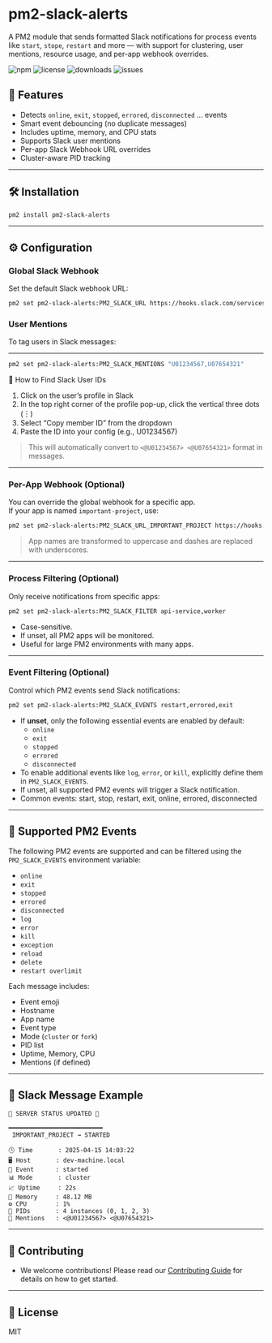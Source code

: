 # pm2-slack-alerts

A PM2 module that sends formatted Slack notifications for process events like `start`, `stope`, `restart` and more — with support for clustering, user mentions, resource usage, and per-app webhook overrides.

![npm](https://img.shields.io/npm/v/pm2-slack-alerts)
![license](https://img.shields.io/npm/l/pm2-slack-alerts)
![downloads](https://img.shields.io/npm/dm/pm2-slack-alerts)
![issues](https://img.shields.io/github/issues/mogretici/pm2-slack-alerts)

## 🚀 Features

- Detects `online`, `exit`, `stopped`, `errored`, `disconnected` ... events
- Smart event debouncing (no duplicate messages)
- Includes uptime, memory, and CPU stats
- Supports Slack user mentions
- Per-app Slack Webhook URL overrides
- Cluster-aware PID tracking

---

## 🛠 Installation

```bash
pm2 install pm2-slack-alerts
```

---

## ⚙️ Configuration

### Global Slack Webhook

Set the default Slack webhook URL:

```bash
pm2 set pm2-slack-alerts:PM2_SLACK_URL https://hooks.slack.com/services/XXXXX/YYYYY/ZZZZZ
```

### User Mentions

To tag users in Slack messages:

---
```bash
pm2 set pm2-slack-alerts:PM2_SLACK_MENTIONS "U01234567,U07654321"
```
🔎 How to Find Slack User IDs
1.	Click on the user’s profile in Slack
2.	In the top right corner of the profile pop-up, click the vertical three dots (︙)
3.	Select “Copy member ID” from the dropdown
4.	Paste the ID into your config (e.g., U01234567)

> This will automatically convert to `<@U01234567> <@U07654321>` format in messages.
---


### Per-App Webhook (Optional)

You can override the global webhook for a specific app.  
If your app is named `important-project`, use:

```bash
pm2 set pm2-slack-alerts:PM2_SLACK_URL_IMPORTANT_PROJECT https://hooks.slack.com/services/XXXXX/YYYYY/ZZZZZ
```

> App names are transformed to uppercase and dashes are replaced with underscores.

---

### Process Filtering (Optional)
Only receive notifications from specific apps:

```bash
pm2 set pm2-slack-alerts:PM2_SLACK_FILTER api-service,worker
```
-	Case-sensitive.
-	If unset, all PM2 apps will be monitored.
-	Useful for large PM2 environments with many apps.

---

### Event Filtering (Optional)

Control which PM2 events send Slack notifications:

```bash
pm2 set pm2-slack-alerts:PM2_SLACK_EVENTS restart,errored,exit
```

- If **unset**, only the following essential events are enabled by default:
    - `online`
    - `exit`
    - `stopped`
    - `errored`
    - `disconnected`
- To enable additional events like `log`, `error`, or `kill`, explicitly define them in `PM2_SLACK_EVENTS`.
- If unset, all supported PM2 events will trigger a Slack notification.
- Common events: start, stop, restart, exit, online, errored, disconnected

---
## 📡 Supported PM2 Events

The following PM2 events are supported and can be filtered using the `PM2_SLACK_EVENTS` environment variable:

- `online`
- `exit`
- `stopped`
- `errored`
- `disconnected`
- `log`
- `error`
- `kill`
- `exception`
- `reload`
- `delete`
- `restart overlimit`

Each message includes:
- Event emoji
- Hostname
- App name
- Event type
- Mode (`cluster` or `fork`)
- PID list
- Uptime, Memory, CPU
- Mentions (if defined)

---

## 🧪 Slack Message Example

```
🚀 SERVER STATUS UPDATED 🚀

━━━━━━━━━━━━━━━━━━━━━━━━━━
 IMPORTANT_PROJECT → STARTED

🕒 Time       : 2025-04-15 14:03:22
🖥 Host       : dev-machine.local
📌 Event      : started
📊 Mode       : cluster
📈 Uptime     : 22s
💾 Memory     : 48.12 MB
⚙️ CPU        : 1%
🧩 PIDs       : 4 instances (0, 1, 2, 3)
👥 Mentions   : <@U01234567> <@U07654321>
```
---
## 🤝 Contributing
- We welcome contributions! Please read our [Contributing Guide](CONTRIBUTING.md) for details on how to get started.
---

## 🧾 License

MIT
